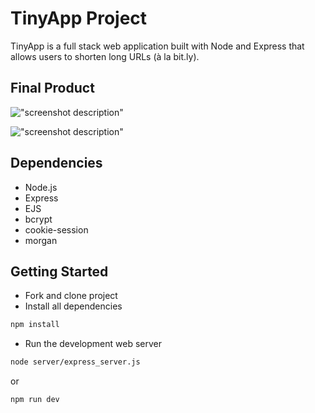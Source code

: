 # TinyApp Project

TinyApp is a full stack web application built with Node and Express that allows users to shorten long URLs (à la bit.ly).

## Final Product

!["screenshot description"](#)

!["screenshot description"](#)

## Dependencies

- Node.js
- Express
- EJS
- bcrypt
- cookie-session
- morgan

## Getting Started

- Fork and clone project
- Install all dependencies

```bash
npm install
```

- Run the development web server

```bash
node server/express_server.js
```

or

```bash
npm run dev
```
